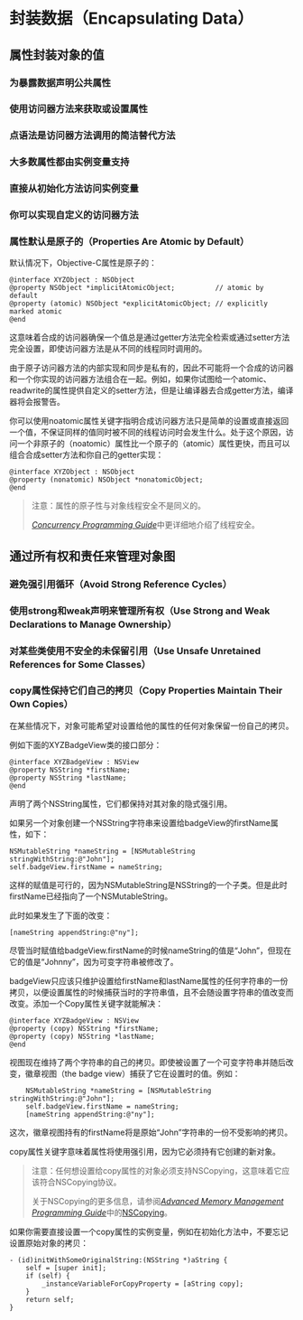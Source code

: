 # 封装数据（Encapsulating Data）

## 属性封装对象的值

### 为暴露数据声明公共属性

### 使用访问器方法来获取或设置属性

### 点语法是访问器方法调用的简洁替代方法

### 大多数属性都由实例变量支持

### 直接从初始化方法访问实例变量

### 你可以实现自定义的访问器方法

### 属性默认是原子的（Properties Are Atomic by Default）

默认情况下，Objective-C属性是原子的：

```
@interface XYZObject : NSObject
@property NSObject *implicitAtomicObject;          // atomic by default
@property (atomic) NSObject *explicitAtomicObject; // explicitly marked atomic
@end
```

这意味着合成的访问器确保一个值总是通过getter方法完全检索或通过setter方法完全设置，即使访问器方法是从不同的线程同时调用的。

由于原子访问器方法的内部实现和同步是私有的，因此不可能将一个合成的访问器和一个你实现的访问器方法组合在一起。例如，如果你试图给一个atomic、readwrite的属性提供自定义的setter方法，但是让编译器去合成getter方法，编译器将会报警告。

你可以使用noatomic属性关键字指明合成访问器方法只是简单的设置或直接返回一个值，不保证同样的值同时被不同的线程访问时会发生什么。处于这个原因，访问一个非原子的（noatomic）属性比一个原子的（atomic）属性更快，而且可以组合合成setter方法和你自己的getter实现：

```
@interface XYZObject : NSObject
@property (nonatomic) NSObject *nonatomicObject;
@end
```

> 注意：属性的原子性与对象线程安全不是同义的。
>
> [_Concurrency Programming Guide_](https://developer.apple.com/library/content/documentation/General/Conceptual/ConcurrencyProgrammingGuide/Introduction/Introduction.html#//apple_ref/doc/uid/TP40008091)中更详细地介绍了线程安全。

## 通过所有权和责任来管理对象图

### 避免强引用循环（Avoid Strong Reference Cycles）

### 使用strong和weak声明来管理所有权（Use Strong and Weak Declarations to Manage Ownership）

### 对某些类使用不安全的未保留引用（Use Unsafe Unretained References for Some Classes）

### copy属性保持它们自己的拷贝（Copy Properties Maintain Their Own Copies）

在某些情况下，对象可能希望对设置给他的属性的任何对象保留一份自己的拷贝。

例如下面的XYZBadgeView类的接口部分：

```
@interface XYZBadgeView : NSView
@property NSString *firstName;
@property NSString *lastName;
@end

```

声明了两个NSString属性，它们都保持对其对象的隐式强引用。

如果另一个对象创建一个NSString字符串来设置给badgeView的firstName属性，如下：

```
NSMutableString *nameString = [NSMutableString stringWithString:@"John"];
self.badgeView.firstName = nameString;

```

这样的赋值是可行的，因为NSMutableString是NSString的一个子类。但是此时firstName已经指向了一个NSMutableString。

此时如果发生了下面的改变：

```
[nameString appendString:@"ny"];

```

尽管当时赋值给badgeView.firstName的时候nameString的值是“John”，但现在它的值是“Johnny”，因为可变字符串被修改了。

badgeView只应该只维护设置给firstName和lastName属性的任何字符串的一份拷贝，以便设置属性的时候捕获当时的字符串值，且不会随设置字符串的值改变而改变。添加一个Copy属性关键字就能解决：

```
@interface XYZBadgeView : NSView
@property (copy) NSString *firstName;
@property (copy) NSString *lastName;
@end
```

视图现在维持了两个字符串的自己的拷贝。即使被设置了一个可变字符串并随后改变，徽章视图（the badge view）捕获了它在设置时的值。例如：

```
    NSMutableString *nameString = [NSMutableString stringWithString:@"John"];
    self.badgeView.firstName = nameString;
    [nameString appendString:@"ny"];
```

这次，徽章视图持有的firstName将是原始“John”字符串的一份不受影响的拷贝。



copy属性关键字意味着属性将使用强引用，因为它必须持有它创建的新对象。

> 注意：任何想设置给copy属性的对象必须支持NSCopying，这意味着它应该符合NSCopying协议。
>
> 关于NSCopying的更多信息，请参阅[_Advanced Memory Management Programming Guide_](https://developer.apple.com/library/content/documentation/Cocoa/Conceptual/MemoryMgmt/Articles/MemoryMgmt.html#//apple_ref/doc/uid/10000011i)中的[NSCopying](https://developer.apple.com/documentation/foundation/nscopying)。

如果你需要直接设置一个copy属性的实例变量，例如在初始化方法中，不要忘记设置原始对象的拷贝：

```
- (id)initWithSomeOriginalString:(NSString *)aString {
    self = [super init];
    if (self) {
        _instanceVariableForCopyProperty = [aString copy];
    }
    return self;
}
```



